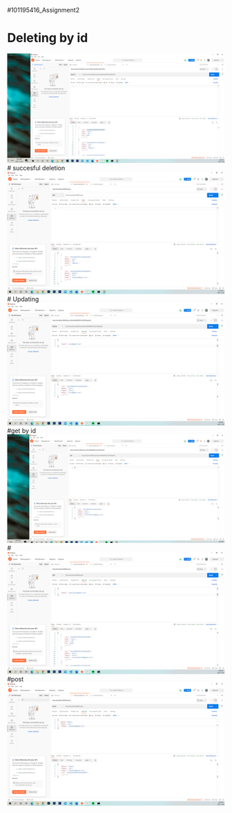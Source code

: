 #101195416_Assignment2
# Deleting by id
<img src='deletion.png'>
# succesful deletion
<img src='deletion2.png'>
# Updating
<img src='update.png'>
#get by id
<img src='get.png'>
#
<img src='view.png'>
#post
<img src='post.png'>